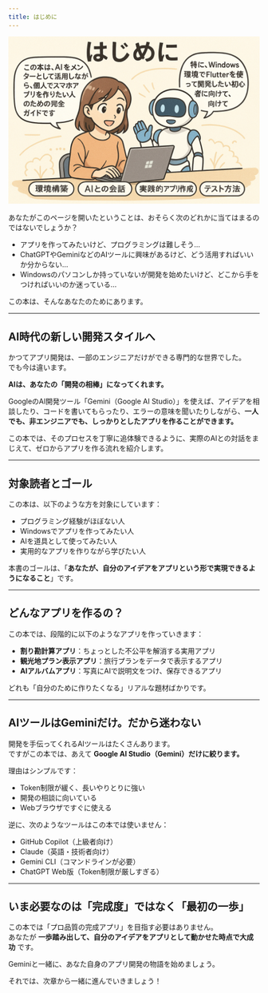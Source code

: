 ```yaml
---
title: はじめに
---
```

![挿絵](image0.png)

あなたがこのページを開いたということは、おそらく次のどれかに当てはまるのではないでしょうか？

- アプリを作ってみたいけど、プログラミングは難しそう…
- ChatGPTやGeminiなどのAIツールに興味があるけど、どう活用すればいいか分からない…
- Windowsのパソコンしか持っていないが開発を始めたいけど、どこから手をつければいいのか迷っている…

この本は、そんなあなたのためにあります。

---

## AI時代の新しい開発スタイルへ

かつてアプリ開発は、一部のエンジニアだけができる専門的な世界でした。  
でも今は違います。

**AIは、あなたの「開発の相棒」になってくれます。**

GoogleのAI開発ツール「Gemini（Google AI Studio）」を使えば、アイデアを相談したり、コードを書いてもらったり、エラーの意味を聞いたりしながら、**一人でも、非エンジニアでも、しっかりとしたアプリを作ることができます。**

この本では、そのプロセスを丁寧に追体験できるように、実際のAIとの対話をまじえて、ゼロからアプリを作る流れを紹介します。

---

## 対象読者とゴール

この本は、以下のような方を対象にしています：

- プログラミング経験がほぼない人
- Windowsでアプリを作ってみたい人
- AIを道具として使ってみたい人
- 実用的なアプリを作りながら学びたい人

本書のゴールは、「**あなたが、自分のアイデアをアプリという形で実現できるようになること**」です。

---

## どんなアプリを作るの？

この本では、段階的に以下のようなアプリを作っていきます：

- **割り勘計算アプリ**：ちょっとした不公平を解消する実用アプリ
- **観光地プラン表示アプリ**：旅行プランをデータで表示するアプリ
- **AIアルバムアプリ**：写真にAIで説明文をつけ、保存できるアプリ

どれも「自分のために作りたくなる」リアルな題材ばかりです。

---

## AIツールはGeminiだけ。だから迷わない

開発を手伝ってくれるAIツールはたくさんあります。  
ですがこの本では、あえて **Google AI Studio（Gemini）だけに絞ります。**

理由はシンプルです：

- Token制限が緩く、長いやりとりに強い
- 開発の相談に向いている
- Webブラウザですぐに使える

逆に、次のようなツールはこの本では使いません：

- GitHub Copilot（上級者向け）
- Claude（英語・技術者向け）
- Gemini CLI（コマンドラインが必要）
- ChatGPT Web版（Token制限が厳しすぎる）

---

## いま必要なのは「完成度」ではなく「最初の一歩」

この本では「プロ品質の完成アプリ」を目指す必要はありません。  
あなたが **一歩踏み出して、自分のアイデアをアプリとして動かせた時点で大成功** です。

Geminiと一緒に、あなた自身のアプリ開発の物語を始めましょう。

それでは、次章から一緒に進んでいきましょう！